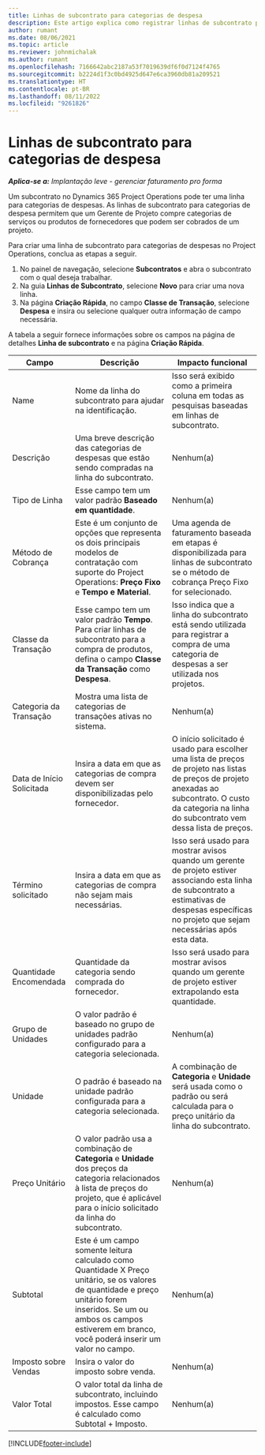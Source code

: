 ```yaml
---
title: Linhas de subcontrato para categorias de despesa
description: Este artigo explica como registrar linhas de subcontrato para despesas e usar os campos para registrar a compra de tempo de fornecedores.
author: rumant
ms.date: 08/06/2021
ms.topic: article
ms.reviewer: johnmichalak
ms.author: rumant
ms.openlocfilehash: 7166642abc2187a53f7019639df6f0d7124f4765
ms.sourcegitcommit: b2224d1f3c0bd4925d647e6ca3960db81a209521
ms.translationtype: HT
ms.contentlocale: pt-BR
ms.lasthandoff: 08/11/2022
ms.locfileid: "9261826"
---
```

#  <a name="subcontract-lines-for-expense-categories"></a>Linhas de subcontrato para categorias de despesa

_**Aplica-se a:** Implantação leve - gerenciar faturamento pro forma_

Um subcontrato no Dynamics 365 Project Operations pode ter uma linha para categorias de despesas. As linhas de subcontrato para categorias de despesa permitem que um Gerente de Projeto compre categorias de serviços ou produtos de fornecedores que podem ser cobrados de um projeto.

Para criar uma linha de subcontrato para categorias de despesas no Project Operations, conclua as etapas a seguir.

1. No painel de navegação, selecione **Subcontratos** e abra o subcontrato com o qual deseja trabalhar.
2. Na guia **Linhas de Subcontrato**, selecione **Novo** para criar uma nova linha.
3. Na página **Criação Rápida**, no campo **Classe de Transação**, selecione **Despesa** e insira ou selecione qualquer outra informação de campo necessária.

A tabela a seguir fornece informações sobre os campos na página de detalhes **Linha de subcontrato** e na página **Criação Rápida**.

| **Campo** | **Descrição** | **Impacto funcional** |
| --- | --- | --- |
| Name | Nome da linha do subcontrato para ajudar na identificação. | Isso será exibido como a primeira coluna em todas as pesquisas baseadas em linhas de subcontrato. |
| Descrição | Uma breve descrição das categorias de despesas que estão sendo compradas na linha do subcontrato. | Nenhum(a) |
|Tipo de Linha | Esse campo tem um valor padrão **Baseado em quantidade**. |Nenhum(a) |
| Método de Cobrança | Este é um conjunto de opções que representa os dois principais modelos de contratação com suporte do Project Operations: **Preço Fixo** e **Tempo e Material**. | Uma agenda de faturamento baseada em etapas é disponibilizada para linhas de subcontrato se o método de cobrança Preço Fixo for selecionado. |
| Classe da Transação | Esse campo tem um valor padrão **Tempo**. Para criar linhas de subcontrato para a compra de produtos, defina o campo **Classe da Transação** como **Despesa**.  | Isso indica que a linha do subcontrato está sendo utilizada para registrar a compra de uma categoria de despesas a ser utilizada nos projetos. |
| Categoria da Transação | Mostra uma lista de categorias de transações ativas no sistema. |Nenhum(a) |
| Data de Início Solicitada | Insira a data em que as categorias de compra devem ser disponibilizadas pelo fornecedor. | O início solicitado é usado para escolher uma lista de preços de projeto nas listas de preços de projeto anexadas ao subcontrato. O custo da categoria na linha do subcontrato vem dessa lista de preços. |
| Término solicitado | Insira a data em que as categorias de compra não sejam mais necessárias. | Isso será usado para mostrar avisos quando um gerente de projeto estiver associando esta linha de subcontrato a estimativas de despesas específicas no projeto que sejam necessárias após esta data. |
| Quantidade Encomendada | Quantidade da categoria sendo comprada do fornecedor. | Isso será usado para mostrar avisos quando um gerente de projeto estiver extrapolando esta quantidade.|
| Grupo de Unidades | O valor padrão é baseado no grupo de unidades padrão configurado para a categoria selecionada. |Nenhum(a) |
| Unidade | O padrão é baseado na unidade padrão configurada para a categoria selecionada.  | A combinação de **Categoria** e **Unidade** será usada como o padrão ou será calculada para o preço unitário da linha do subcontrato.  |
| Preço Unitário | O valor padrão usa a combinação de **Categoria** e **Unidade** dos preços da categoria relacionados à lista de preços do projeto, que é aplicável para o início solicitado da linha do subcontrato. |Nenhum(a) |
| Subtotal | Este é um campo somente leitura calculado como Quantidade X Preço unitário, se os valores de quantidade e preço unitário forem inseridos. Se um ou ambos os campos estiverem em branco, você poderá inserir um valor no campo. |Nenhum(a) |
| Imposto sobre Vendas | Insira o valor do imposto sobre venda. |Nenhum(a) |
| Valor Total | O valor total da linha de subcontrato, incluindo impostos. Esse campo é calculado como Subtotal + Imposto. |Nenhum(a) |


[!INCLUDE[footer-include](../../includes/footer-banner.md)]
